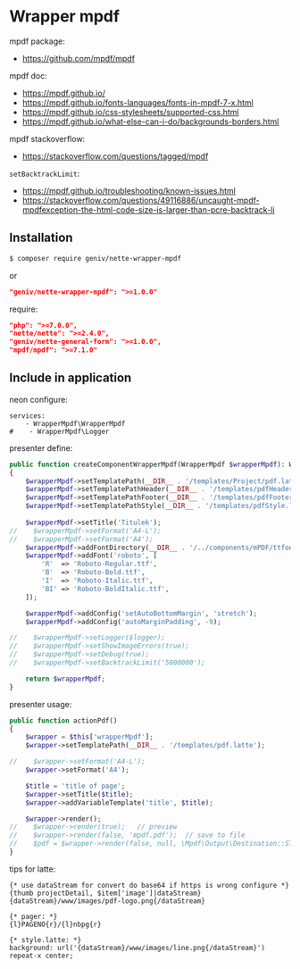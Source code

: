 Wrapper mpdf
============

mpdf package:
- https://github.com/mpdf/mpdf


mpdf doc:
- https://mpdf.github.io/
- https://mpdf.github.io/fonts-languages/fonts-in-mpdf-7-x.html
- https://mpdf.github.io/css-stylesheets/supported-css.html
- https://mpdf.github.io/what-else-can-i-do/backgrounds-borders.html


mpdf stackoverflow:
- https://stackoverflow.com/questions/tagged/mpdf


`setBacktrackLimit`:
- https://mpdf.github.io/troubleshooting/known-issues.html
- https://stackoverflow.com/questions/49116886/uncaught-mpdf-mpdfexception-the-html-code-size-is-larger-than-pcre-backtrack-li

Installation
------------

```sh
$ composer require geniv/nette-wrapper-mpdf
```
or
```json
"geniv/nette-wrapper-mpdf": ">=1.0.0"
```

require:
```json
"php": ">=7.0.0",
"nette/nette": ">=2.4.0",
"geniv/nette-general-form": ">=1.0.0",
"mpdf/mpdf": ">=7.1.0"
```

Include in application
----------------------

neon configure:
```neon
services:
    - WrapperMpdf\WrapperMpdf
#    - WrapperMpdf\Logger
```

presenter define:
```php
public function createComponentWrapperMpdf(WrapperMpdf $wrapperMpdf): WrapperMpdf
{
    $wrapperMpdf->setTemplatePath(__DIR__ . '/templates/Project/pdf.latte');
    $wrapperMpdf->setTemplatePathHeader(__DIR__ . '/templates/pdfHeader.latte');
    $wrapperMpdf->setTemplatePathFooter(__DIR__ . '/templates/pdfFooter.latte');
    $wrapperMpdf->setTemplatePathStyle(__DIR__ . '/templates/pdfStyle.latte');
    
    $wrapperMpdf->setTitle('Titulek');
//    $wrapperMpdf->setFormat('A4-L');
//    $wrapperMpdf->setFormat('A4');
    $wrapperMpdf->addFontDirectory(__DIR__ . '/../components/mPDF/ttfonts');
    $wrapperMpdf->addFont('roboto', [
        'R'  => 'Roboto-Regular.ttf',
        'B'  => 'Roboto-Bold.ttf',
        'I'  => 'Roboto-Italic.ttf',
        'BI' => 'Roboto-BoldItalic.ttf',
    ]);

    $wrapperMpdf->addConfig('setAutoBottomMargin', 'stretch');
    $wrapperMpdf->addConfig('autoMarginPadding', -9);

//    $wrapperMpdf->setLogger($logger);
//    $wrapperMpdf->setShowImageErrors(true);
//    $wrapperMpdf->setDebug(true);
//    $wrapperMpdf->setBacktrackLimit('5000000');

    return $wrapperMpdf;
}
```

presenter usage:
```php
public function actionPdf()
{
    $wrapper = $this['wrapperMpdf'];
    $wrapper->setTemplatePath(__DIR__ . '/templates/pdf.latte');

//    $wrapper->setFormat('A4-L');
    $wrapper->setFormat('A4');

    $title = 'title of page';
    $wrapper->setTitle($title);
    $wrapper->addVariableTemplate('title', $title);

    $wrapper->render();
//    $wrapper->render(true);   // preview
//    $wrapper->render(false, 'mpdf.pdf');  // save to file
//    $pdf = $wrapper->render(false, null, \Mpdf\Output\Destination::STRING_RETURN);  // return to variable
}
```

tips for latte:
```latte
{* use dataStream for convert do base64 if https is wrong configure *}
{thumb projectDetail, $item['image']|dataStream}
{dataStream}/www/images/pdf-logo.png{/dataStream}

{* pager: *}
{l}PAGENO{r}/{l}nbpg{r}

{* style.latte: *}
background: url('{dataStream}/www/images/line.png{/dataStream}') repeat-x center;
```
